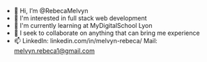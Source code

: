 - 👋 Hi, I’m @RebecaMelvyn
- 👀 I'm interested in full stack web development
- 🌱 I'm currently learning at MyDigitalSchool Lyon
- 💞️ I seek to collaborate on anything that can bring me experience
- 📫 LinkedIn: linkedin.com/in/melvyn-rebeca/ 
      Mail: melvyn.rebeca1@gmail.com

<!---
RebecaMelvyn/RebecaMelvyn is a ✨ special ✨ repository because its `README.md` (this file) appears on your GitHub profile.
You can click the Preview link to take a look at your changes.
--->
